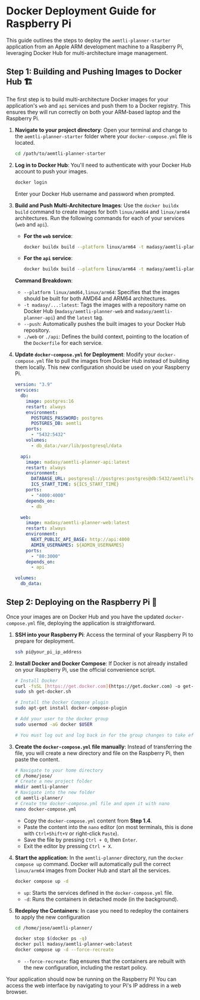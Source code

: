 # Docker Deployment Guide for Raspberry Pi

This guide outlines the steps to deploy the `aemtli-planner-starter` application from an Apple ARM development machine to a Raspberry Pi, leveraging Docker Hub for multi-architecture image management.

## Step 1: Building and Pushing Images to Docker Hub 🏗️

The first step is to build multi-architecture Docker images for your application's `web` and `api` services and push them to a Docker registry. This ensures they will run correctly on both your ARM-based laptop and the Raspberry Pi.

1.  **Navigate to your project directory**: Open your terminal and change to the `aemtli-planner-starter` folder where your `docker-compose.yml` file is located.

    ```bash
    cd /path/to/aemtli-planner-starter
    ```

2.  **Log in to Docker Hub**: You'll need to authenticate with your Docker Hub account to push your images.

    ```bash
    docker login
    ```
    Enter your Docker Hub username and password when prompted.

3.  **Build and Push Multi-Architecture Images**: Use the `docker buildx build` command to create images for both `linux/amd64` and `linux/arm64` architectures. Run the following commands for each of your services (`web` and `api`).

    * **For the `web` service**:
        ```bash
        docker buildx build --platform linux/arm64 -t madasy/aemtli-planner-web:latest --push ./web
        ```

    * **For the `api` service**:
        ```bash
        docker buildx build --platform linux/arm64 -t madasy/aemtli-planner-api:latest --push ./api
        ```

    **Command Breakdown**:
    * `--platform linux/amd64,linux/arm64`: Specifies that the images should be built for both AMD64 and ARM64 architectures.
    * `-t madasy/...:latest`: Tags the images with a repository name on Docker Hub (`madasy/aemtli-planner-web` and `madasy/aemtli-planner-api`) and the `latest` tag.
    * `--push`: Automatically pushes the built images to your Docker Hub repository.
    * `./web` or `./api`: Defines the build context, pointing to the location of the `Dockerfile` for each service.

4.  **Update `docker-compose.yml` for Deployment**:
    Modify your `docker-compose.yml` file to pull the images from Docker Hub instead of building them locally. This new configuration should be used on your Raspberry Pi.

    ```yaml
    version: "3.9"
    services:
      db:
        image: postgres:16
        restart: always
        environment:
          POSTGRES_PASSWORD: postgres
          POSTGRES_DB: aemtli
        ports:
          - "5432:5432"
        volumes:
          - db_data:/var/lib/postgresql/data

      api:
        image: madasy/aemtli-planner-api:latest
        restart: always
        environment:
          DATABASE_URL: postgresql://postgres:postgres@db:5432/aemtli?schema=public
          ICS_START_TIME: ${ICS_START_TIME}
        ports:
          - "4000:4000"
        depends_on:
          - db

      web:
        image: madasy/aemtli-planner-web:latest
        restart: always
        environment:
          NEXT_PUBLIC_API_BASE: http://api:4000 
          ADMIN_USERNAMES: ${ADMIN_USERNAMES}
        ports:
          - "80:3000"
        depends_on:
          - api

    volumes:
      db_data:
    ```

## Step 2: Deploying on the Raspberry Pi 🚀

Once your images are on Docker Hub and you have the updated `docker-compose.yml` file, deploying the application is straightforward.

1.  **SSH into your Raspberry Pi**: Access the terminal of your Raspberry Pi to prepare for deployment.

    ```bash
    ssh pi@your_pi_ip_address
    ```

2.  **Install Docker and Docker Compose**: If Docker is not already installed on your Raspberry Pi, use the official convenience script.

    ```bash
    # Install Docker
    curl -fsSL [https://get.docker.com](https://get.docker.com) -o get-docker.sh
    sudo sh get-docker.sh

    # Install the Docker Compose plugin
    sudo apt-get install docker-compose-plugin

    # Add your user to the docker group
    sudo usermod -aG docker $USER

    # You must log out and log back in for the group changes to take effect.
    ```

3.  **Create the `docker-compose.yml` file manually**: Instead of transferring the file, you will create a new directory and file on the Raspberry Pi, then paste the content.

    ```bash
    # Navigate to your home directory
    cd /home/jose/
    # Create a new project folder
    mkdir aemtli-planner
    # Navigate into the new folder
    cd aemtli-planner/
    # Create the docker-compose.yml file and open it with nano
    nano docker-compose.yml
    ```
    
    * Copy the `docker-compose.yml` content from **Step 1.4**.
    * Paste the content into the `nano` editor (on most terminals, this is done with `Ctrl+Shift+V` or right-click `Paste`).
    * Save the file by pressing `Ctrl + O`, then `Enter`.
    * Exit the editor by pressing `Ctrl + X`.

4.  **Start the application**: In the `aemtli-planner` directory, run the `docker compose up` command. Docker will automatically pull the correct `linux/arm64` images from Docker Hub and start all the services.

    ```bash
    docker compose up -d
    ```
    * `up`: Starts the services defined in the `docker-compose.yml` file.
    * `-d`: Runs the containers in detached mode (in the background).

5.  **Redeploy the Containers**: In case you need to redeploy the containers to apply the new configuration

    ```bash
    cd /home/jose/aemtli-planner/
    ```
    ```bash
    docker stop $(docker ps -q)
    docker pull madasy/aemtli-planner-web:latest
    docker compose up -d --force-recreate
    ```
    * `--force-recreate`:  flag ensures that the containers are rebuilt with the new configuration, including the restart policy.
    

Your application should now be running on the Raspberry Pi! You can access the web interface by navigating to your Pi's IP address in a web browser.
